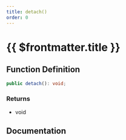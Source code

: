 ```yaml
---
title: detach()
order: 0
---
```


# {{ $frontmatter.title }}

<!--@include: ./detach_partial_header.md-->

## Function Definition

```ts
public detach(): void;
```

### Returns

* void

## Documentation

<!--@include: ./detach_partial_footer.md-->
